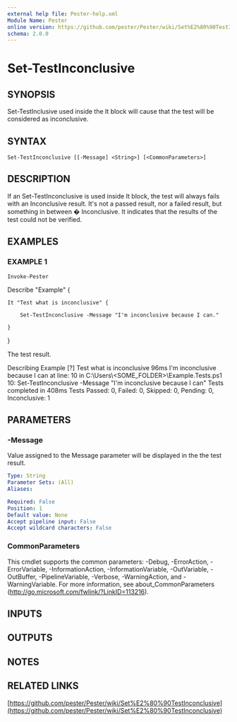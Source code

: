 ```yaml
---
external help file: Pester-help.xml
Module Name: Pester
online version: https://github.com/pester/Pester/wiki/Set%E2%80%90TestInconclusive
schema: 2.0.0
---
```


# Set-TestInconclusive

## SYNOPSIS
Set-TestInclusive used inside the It block will cause that the test will be
considered as inconclusive.

## SYNTAX

```
Set-TestInconclusive [[-Message] <String>] [<CommonParameters>]
```

## DESCRIPTION
If an Set-TestInconclusive is used inside It block, the test will always fails
with an Inconclusive result.
It's not a passed result, nor a failed result,
but something in between � Inconclusive.
It indicates that the results
of the test could not be verified.

## EXAMPLES

### EXAMPLE 1
```
Invoke-Pester
```

Describe "Example" {

    It "Test what is inconclusive" {

        Set-TestInconclusive -Message "I'm inconclusive because I can."

    }

}

The test result.

Describing Example
\[?\] Test what is inconclusive 96ms
  I'm inconclusive because I can
  at line: 10 in C:\Users\\\<SOME_FOLDER\>\Example.Tests.ps1
  10:         Set-TestInconclusive -Message "I'm inconclusive because I can"
Tests completed in 408ms
Tests Passed: 0, Failed: 0, Skipped: 0, Pending: 0, Inconclusive: 1

## PARAMETERS

### -Message
Value assigned to the Message parameter will be displayed in the the test result.

```yaml
Type: String
Parameter Sets: (All)
Aliases:

Required: False
Position: 1
Default value: None
Accept pipeline input: False
Accept wildcard characters: False
```

### CommonParameters
This cmdlet supports the common parameters: -Debug, -ErrorAction, -ErrorVariable, -InformationAction, -InformationVariable, -OutVariable, -OutBuffer, -PipelineVariable, -Verbose, -WarningAction, and -WarningVariable. For more information, see about_CommonParameters (http://go.microsoft.com/fwlink/?LinkID=113216).

## INPUTS

## OUTPUTS

## NOTES

## RELATED LINKS

[https://github.com/pester/Pester/wiki/Set%E2%80%90TestInconclusive](https://github.com/pester/Pester/wiki/Set%E2%80%90TestInconclusive)
